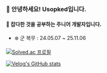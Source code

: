 ### 👋 안녕하세요! Usopked입니다.
#### 🙇 잡다한 것을 공부하는 주니어 개발자입니다.

- ❄️ 군 복무 : 24.05.07 ~ 25.11.06

[![Solved.ac
프로필](http://mazassumnida.wtf/api/v2/generate_badge?boj=wave0827)](https://solved.ac/wave0827)

[![Velog's GitHub stats](https://velog-readme-stats.vercel.app/api?name=usopked16496)](https://velog.io/@usopked16496/)
